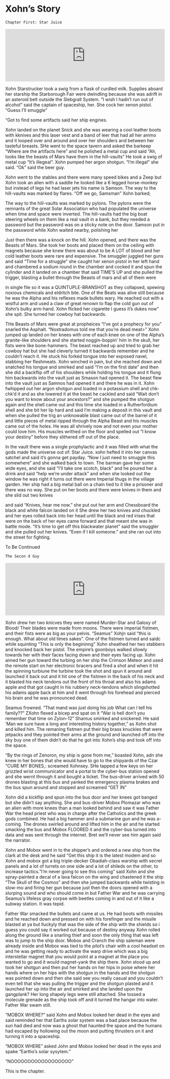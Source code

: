 # Xohn’s Story

    Chapter First: Star Juice


<iframe width="100%" height="166" scrolling="no" frameborder="no" allow="autoplay" src="https://w.soundcloud.com/player/?url=https%3A//api.soundcloud.com/tracks/744162697&color=%23ff5500&auto_play=false&hide_related=false&show_comments=true&show_user=true&show_reposts=false&show_teaser=true"></iframe>


Xohn Starstrucker took a swig from a flask of curdled milk. Supplies aboard her starship the Starborough Fair were dwindling because she was adrift in an asteroid belt outside the Slebgrall System. “I wish I hadn’t run out of alcohol” said the captain of spaceship, her. She cock her xenon pistol. “Guess I’ll smuggle”

“Got to find some artifacts said her ship engines.

Xohn landed on the planet Snick and she was wearing a cool leather boots with kknives and this laser vest and a band of leer that had all her ammo and it looped over and around and over her shoulders and between her tasteful breasts. SHe went to the space tavern and asked the barkeep “Where are the artifacts here” and he polished a metal cup and said “Ah, looks like the beasts of Mars have them in the hill-vaults” He took a swig of metal cup “It’s illegeal”. Xohn pumped her argon shotgun. “I’m illegal” she said. “Ok” said the beer guy.

Xohn went to the stables and there were many speed bikes and a Zeep but Xohn took an alien with a saddle he looked like a 6 legged horse-monkey but instead of legs he had laser jets his name is Samson. The way to the hill-vaults was marked by flares. “Off we go, Samsman” Xohn barked;

The way to the hill-vaults was marked by pylons. The pylons were the remnants of the great Solar Association who had populated the universe when time and space were inverted. The hill-vaults had the big boat steering wheels on them like a real vault in a bank, but they needed a password but the password was on a sticky note on the door. Samson put in the password while Xohn waited nearby, polishing her

Just then there was a knock on the hill. Xohn opened, and there was the Beasts of Mars. She took her boots and placed them on the ceiling with magnets because she knew there was about to be A LOT of blood and her cold leather boots were rare and expensive. The smuggler juggled her guns and said “Time for a struggle” she caught her xenon pistol in her left hand and chambered a sodium round in the chamber and cocked it and spun the cylinder and it landed on a chamber that said TIME’S UP and she pulled the trigger, blasting a bullet through the Beasts of mars and all of them were

in single file so it was a QUINTUPLE-BRANSHOT as they collapsed, spewing noxious chemicals and eldritch bile. One of the Beats was alive still because he was the Alpha and his reflexes made bullets wary. He reached out with a wistful arm and used a claw of great renown to flap the cold gun out of Xohn’s bulky arm-hand. Xohn flicked her cigarette I guess it’s dukes now” she spit. She turned her cowboy hat backwards.

THe Beasts of Mars were great at propheices “I’ve got a prophecy for you” snarled the Asphalt. “Nostradomus told me that you’re dead meat>” Xohn jumped up landed on her knees with one of each knee on one of the Alpha’s granite-like shoulders and she started noggin-boppin’ him in the skull, her fists were like bone-hammers. The beast reached up and tried to grab her cowboy hat but she had cleverly turned it backwards remember and he couldn’t reach it. He stuck his forkéd tongue into her exposed navel, stabbing her fleshmeats. Xohn winched in pain, but she reached down and snatched his tongue and smirked and said “I’m on the first date” and then she did a backflip off of his shoulders while holding his tongue and it flung him backwards into the vault just as Smason had opened it. The beast flew into the vault just as Samnos had opened it and there he was in it. Xohn fwhipped out her argon shotgun and loaded in a potassium shell and chk-chk’d it and as she lowered it at the beast he cackled and said “Wait don’t you want to know about your ancestors?” and she pumped the shotgun again and the shell came out and this time she loaded in a Rutherfordium shell and she bit her lip hard and said I’m making a deposit in this vault and when she pulled the trig an unknowable blast came out of the barrel of it and little pieces of metal ripped through the Alpha Beast and his muscles came out of the holes. He was all shrively now and not even your mother could love him. His muscles writhed on the floor and spelled out “I know your destiny” before they slithered off out of the place.

In the vault there was a single prophylactic and it was filled with what the gods made the universe out of: Star Juice. xohn hefted it into her canvas satchel and said it’s gonna get payday. “Now I just need to smuggle this somewhere” and she walked back to town. The barman gave her some wide eyes, and she said “I’ll take one scotch, black” and he poured her a drink and said “help we’re under attack” and when she looked out the window he was right it turns out there were Imperial thugs in the village garden. Her ship had a big metal ball on a chain tied to it like a prisoner and there was no way. She put on her boots and there were knives in them and she slid out two knives

and said “Knives, hear me now.” she put out her arm and Chessboard the black and white falcon landed on it She drew her two knives and chuckled and her eyes rolled back into her head until the black and red irises that were on the back of her eyes came forward and that meant she was in battle mode. “It’s time to get off this blackwater planet” said the smuggler and she pulled out her knives. “Even if I kill someone.” and she ran out into the street for fighting.

To Be Continued


    The Secon d Guy


<iframe width="100%" height="166" scrolling="no" frameborder="no" allow="autoplay" src="https://w.soundcloud.com/player/?url=https%3A//api.soundcloud.com/tracks/746829448&color=%23ff5500&auto_play=false&hide_related=false&show_comments=true&show_user=true&show_reposts=false&show_teaser=true"></iframe>


Xohn drew her two knicves they were named Murder-Star and Galoxy of Blood/ Their blades were made from moons. There were imperial fistmen, and their fists were as big as your pelvis. “Seamus” Xohjn said “this is enough. What about old times sakes”. One of the fistmen turned and saidc while squinting “This is only the begininng” Xohn sheathed her two stabbers and knocked back her pistol. The empire’s goonboys walked sllowly towards her with their faces facing down and their eyes facing up. Xohn aimed her gun toward the turbing on her ship the Crimson Meteor and used the remote start on her electronic bracers and fired a shot and when it hit the spinning turbiune the turbine took the shot and spun it around and launched it back out and it hit one of the fistmen in the back of his neck and it blasted his neck tendons out the front of his throat and also his adams apple and that got caught in his rubbery neck-tendons which slingshotted his adams apple back at him and it went through his forehead and pierced his brain and he was pronounced dead.
   
Seamus frowned. “That mand was just doing his job What can I tell his family??” ZXohn flexed a bicep and spat on it “War is hell don’t you remember that time on Zylon-12” Shamus smirked and snickered. He said ‘Man we sure have a long and interesting history together,” as Xohn shot and killed him. The remaning fistmen put their big brass knuckles that were jetpacks and they pointed their arms at the ground and launched off into the sky buy one of them didn’t do that he got into Xohn’s ship and took off into the space.
    
“By the rings of Zenoron, my ship is gone from me,” boasted Xohn, adn she knew in her bones that she would have to go to the shipyards of the Czar “CURE MY BONES,: screamed Xohnsey. SHe tapped a few keys on her grizzled wrist communicator and a portal to the cyber-bus station opened and she wernt through it and bought a ticket. The bus-driver arrived with 50 drones blasting at this bus and yanked the emergency plasma brakes and the bus spun around and stopped and screamed “GET IN”
    
Xohn did a kickflip and spun into the bus door and her knees got banged but she didn’t say anything. She and bus-driver Mobox Plomazar who was an alien with more knees than a man looked behind and saw it was Father War the head priest who was in charge after the Catholics and the greek gods combined. He had a big hammer and a submarine gun and he was a-coming. The drones swirled around and lifted him in the air and he started smacking the bus and Mobox FLOORED it and the cyber-bus turned into data and was sent through the internet. Bret we’ll never see him again said the narrator.
    
Xohn and Mobox went in to the shipper’s and ordered a new ship from the clark at the desk and he said “Get this ship it is the latest modem and so Xohn and mobox got a big triple-decker Obadiah-class warship with secret panels and a lot of turrets on one side and a lot of shileds on the other, to increase tactics.”I’m never going to see this coming” said Xohn and she spray-painted a decal of a lava falcon  on the wing and chastened it the ship “The Skull of the Cosmos” and then she jumped backwards while twisting in slow-mo and firing her gun because just then the doors opened with a slurping sound and who should come in but Father War and he was carrying Seamus’s lifeless gray corpse with beetles coming in and out of it like a subway station. It was tepid.
    
Father War smacked the bullets and came at us. He had boots with missiles and he reached down and pressed on with his forefinger and the missile blasted at ya but lluckyly that was the side of the ship with the shields so i guess you could say it worked out because of destiny anyway Xohn rolled along the ground like a snarling thief and soon the only thing that was left was to jump to the ship door. Mobox and Cranch the ship saleman were already inside and Mobox was tied to the pilot’s chair with a cool headset on and he was getting ready to activate the warp drive which was a big interstellar magnet that you would point at a magnet at the place you wanted to go and it would magnet-yank the ship there. Xohn stood up and took her shotgun and then put her hands on her hips in poise where her hands where on her hips with the shotgun in the hands and the shotgun was pointed down and then she said see you really casual and you couldn’t even tell that she was pulling the trigger and the shotgun plasted and it launched her up into the air and smirked and she landed upon the gangplank? Her long shapely legs were still attached. She tossed a molecule grenade as the ship took off and it turned the hangar into water. Father War swam still.
    
“MOBOX WHERE?” said Xohn and Mobox looked her dead in the eyes and said reminded her that Earths solar system was a bad place because the sun had died and now was a ghost that haunted the space and the humans had escaped by hollowing out the moon and putting thrusters on it and turning it into a spaceship.
    
“MOBOX WHERE” asked John and Mobox looked her dead in the eyes and spake “Earths’s solar sysytem.”

“NOOOOOOOOOOOOOOOOOO”

This is the chapter.
